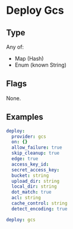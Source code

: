 # Deploy Gcs



## Type

Any of:

* Map (Hash)
* Enum (known String)

## Flags

None.


## Examples

```yaml
deploy:
  provider: gcs
  on: {}
  allow_failure: true
  skip_cleanup: true
  edge: true
  access_key_id: 
  secret_access_key: 
  bucket: string
  upload_dir: string
  local_dir: string
  dot_match: true
  acl: string
  cache_control: string
  detect_encoding: true
```

```yaml
deploy: gcs

```
